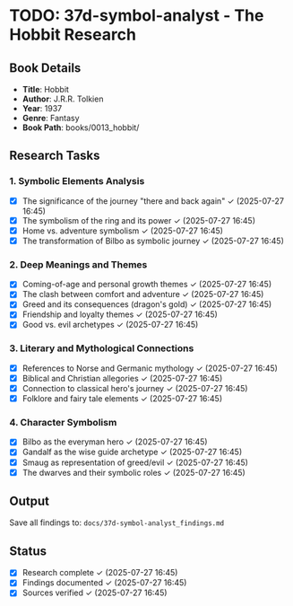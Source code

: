 # TODO: 37d-symbol-analyst - The Hobbit Research

## Book Details
- **Title**: Hobbit
- **Author**: J.R.R. Tolkien
- **Year**: 1937
- **Genre**: Fantasy
- **Book Path**: books/0013_hobbit/

## Research Tasks

### 1. Symbolic Elements Analysis
- [x] The significance of the journey "there and back again" ✓ (2025-07-27 16:45)
- [x] The symbolism of the ring and its power ✓ (2025-07-27 16:45)
- [x] Home vs. adventure symbolism ✓ (2025-07-27 16:45)
- [x] The transformation of Bilbo as symbolic journey ✓ (2025-07-27 16:45)

### 2. Deep Meanings and Themes
- [x] Coming-of-age and personal growth themes ✓ (2025-07-27 16:45)
- [x] The clash between comfort and adventure ✓ (2025-07-27 16:45)
- [x] Greed and its consequences (dragon's gold) ✓ (2025-07-27 16:45)
- [x] Friendship and loyalty themes ✓ (2025-07-27 16:45)
- [x] Good vs. evil archetypes ✓ (2025-07-27 16:45)

### 3. Literary and Mythological Connections
- [x] References to Norse and Germanic mythology ✓ (2025-07-27 16:45)
- [x] Biblical and Christian allegories ✓ (2025-07-27 16:45)
- [x] Connection to classical hero's journey ✓ (2025-07-27 16:45)
- [x] Folklore and fairy tale elements ✓ (2025-07-27 16:45)

### 4. Character Symbolism
- [x] Bilbo as the everyman hero ✓ (2025-07-27 16:45)
- [x] Gandalf as the wise guide archetype ✓ (2025-07-27 16:45)
- [x] Smaug as representation of greed/evil ✓ (2025-07-27 16:45)
- [x] The dwarves and their symbolic roles ✓ (2025-07-27 16:45)

## Output
Save all findings to: `docs/37d-symbol-analyst_findings.md`

## Status
- [x] Research complete ✓ (2025-07-27 16:45)
- [x] Findings documented ✓ (2025-07-27 16:45)
- [x] Sources verified ✓ (2025-07-27 16:45)